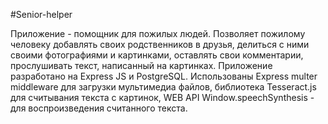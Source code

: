 #Senior-helper

Приложение - помощник для пожилых людей. Позволяет пожилому человеку добавлять своих родственников в друзья, делиться с ними своими фотографиями и картинками, оставлять свои комментарии, прослушивать текст, написанный на картинках. Приложение разработано на Express JS и PostgreSQL. Использованы Express multer middleware для загрузки мультимедиа файлов, библиотека Tesseract.js для считывания текста с картинок, WEB API Window.speechSynthesis - для воспроизведения считанного текста.
